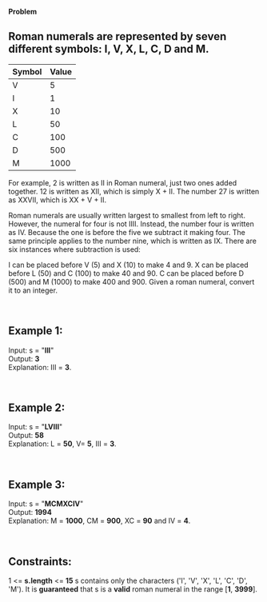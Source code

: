 **Problem**

## Roman numerals are represented by seven different symbols: I, V, X, L, C, D and M.

|Symbol  |Value      |
|--------|-----------|
|   V    |     5     |
|   I    |     1     |
|   X    |     10    |
|   L    |     50    |
|   C    |     100   |
|   D    |     500   |
|   M    |     1000  |
For example, 2 is written as II in Roman numeral, just two ones added together. 12 is written as XII, which is simply X + II. The number 27 is written as XXVII, which is XX + V + II.

Roman numerals are usually written largest to smallest from left to right. However, the numeral for four is not IIII. Instead, the number four is written as IV. Because the one is before the five we subtract it making four. The same principle applies to the number nine, which is written as IX. There are six instances where subtraction is used:

I can be placed before V (5) and X (10) to make 4 and 9. 
X can be placed before L (50) and C (100) to make 40 and 90. 
C can be placed before D (500) and M (1000) to make 400 and 900.
Given a roman numeral, convert it to an integer.

 <br>

## Example 1:

Input: s = "**III**"\
Output: **3**\
Explanation: III = **3**.

<br>

## Example 2:

Input: s = "**LVIII**"\
Output: **58**\
Explanation: L = **50**, V= **5**, III = **3**.

<br>

## Example 3:

Input: s = "**MCMXCIV**"\
Output: **1994**\
Explanation: M = **1000**, CM = **900**, XC = **90** and IV = **4**.
 
 <br>

## Constraints:

1 <= **s.length** <= **15**
s contains only the characters ('I', 'V', 'X', 'L', 'C', 'D', 'M').
It is **guaranteed** that s is a **valid** roman numeral in the range [**1**, **3999**].